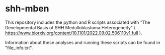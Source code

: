 # shh-mben

This repository includes the python and R scripts associated with "The Developmental Basis of SHH Medulloblastoma Heterogeneity" ( https://www.biorxiv.org/content/10.1101/2022.09.02.506110v1.full ).

Information about these analyses and running these scripts can be found in "file_info.txt".